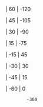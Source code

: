   | 60 |    -120
  
  | 45 |    -105 
  
  | 30 |    -90
  
  | 15 |    -75
  
  | -15 |   45
  
  | -30 |   30
  
  | -45 |   15
  
  | -60 |  0
  
  
            -300
            